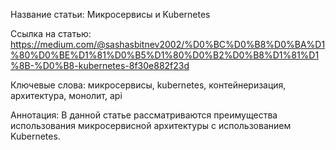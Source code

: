 Название статьи: Микросервисы и Kubernetes

Ссылка на статью: https://medium.com/@sashasbitnev2002/%D0%BC%D0%B8%D0%BA%D1%80%D0%BE%D1%81%D0%B5%D1%80%D0%B2%D0%B8%D1%81%D1%8B-%D0%B8-kubernetes-8f30e882f23d

Ключевые слова: микросервисы, kubernetes, контейнеризация, архитектура, монолит, api

Аннотация: В данной статье рассматриваются преимущества использования микросервисной архитектуры с использованием Kubernetes.
